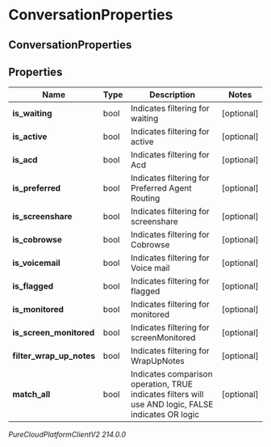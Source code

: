 # ConversationProperties

## ConversationProperties

## Properties

|Name | Type | Description | Notes|
|------------ | ------------- | ------------- | -------------|
| **is_waiting** | bool | Indicates filtering for waiting | [optional] |
| **is_active** | bool | Indicates filtering for active | [optional] |
| **is_acd** | bool | Indicates filtering for Acd | [optional] |
| **is_preferred** | bool | Indicates filtering for Preferred Agent Routing | [optional] |
| **is_screenshare** | bool | Indicates filtering for screenshare | [optional] |
| **is_cobrowse** | bool | Indicates filtering for Cobrowse | [optional] |
| **is_voicemail** | bool | Indicates filtering for Voice mail | [optional] |
| **is_flagged** | bool | Indicates filtering for flagged | [optional] |
| **is_monitored** | bool | Indicates filtering for monitored | [optional] |
| **is_screen_monitored** | bool | Indicates filtering for screenMonitored | [optional] |
| **filter_wrap_up_notes** | bool | Indicates filtering for WrapUpNotes | [optional] |
| **match_all** | bool | Indicates comparison operation, TRUE indicates filters will use AND logic, FALSE indicates OR logic | [optional] |



_PureCloudPlatformClientV2 214.0.0_
